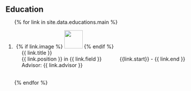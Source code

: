 <h2 id="educations" style="margin: -5px 0px 5px;">Education</h2>

<div class="educations">
<ol class="afflication">

{% for link in site.data.educations.main %}

<li>
<div class="edu-row">
  <div class="col-sm-3" style="position: relative;padding-left: 5px;">
    {% if link.image %} 
    <img src="{{ link.image }}" class="teaser img-fluid z-depth-1" width="50px">
    {% endif %}
  </div>
  <div class="col-sm-9" style="position: relative;padding-right: 15px;padding-left: 20px;">
      <div class="title">{{ link.title }}</div>
      <div class="details">{{ link.position }} in {{ link.field }} <t style="float:right">{{link.start}} - {{ link.end }}</t></div>
      <div class="advisor">Advisor: {{ link.advisor }}</div>
  </div>

</div>
</li>

<br>

{% endfor %}

</ol>
</div>
